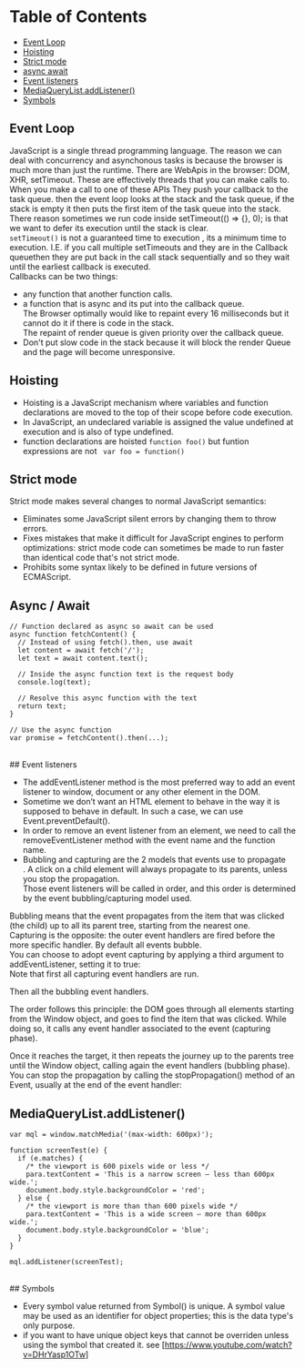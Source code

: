 # Table of Contents
- [Event Loop](#event-loop)
- [Hoisting](#hoisting)
- [Strict mode](#strict)
- [async await](#async)
- [Event listeners](#js-events)
- [MediaQueryList.addListener()](#mql)
- [Symbols](#symbols)

## Event Loop<a name="event-loop"></a>
JavaScript is a single thread programming language. The reason we can deal with concurrency and asynchonous tasks is because the browser is much more than just the runtime. There are WebApis in the browser: DOM, XHR, setTimeout. These are effectively threads that you can make calls to. When you make a call to one of these APIs  They push your callback to the task queue. then the event loop looks at the stack and the task queue, if the stack is empty it then puts the first item of the task queue into the stack.<br />
There reason sometimes we run code inside setTimeout(() => {}, 0); is that we want to defer its execution until the stack is clear.<br />
```setTimeout()``` is not a guaranteed time to execution , its a minimum time to execution. I.E. if you call multiple setTimeouts and they are in the Callback queuethen they are put back in the call stack sequentially and so they wait until the earliest callback is executed.<br />
Callbacks can be two things:<br />
- any function that another function calls.<br />
- a function that is async and its put into the callback queue.<br />
The Browser optimally would like to repaint every 16 milliseconds but it cannot do it if there is code in the stack.<br />
The repaint of render queue is given priority over the callback queue.<br />
- Don't put slow code in the stack because it will block the render Queue and the page will become unresponsive.<br />
## Hoisting <a name="hoisting"></a>
- Hoisting is a JavaScript mechanism where variables and function declarations are moved to the top of their scope before code execution.<br />
- In JavaScript, an undeclared variable is assigned the value undefined at execution and is also of type undefined.<br />
- function declarations are hoisted ```function foo()``` but funtion expressions are not ``` var foo = function()```<br />

## Strict mode <a  name="strict"></a>
Strict mode makes several changes to normal JavaScript semantics:<br />

- Eliminates some JavaScript silent errors by changing them to throw errors.<br />
- Fixes mistakes that make it difficult for JavaScript engines to perform optimizations: strict mode code can sometimes be made to run faster than identical code that's not strict mode.<br />
- Prohibits some syntax likely to be defined in future versions of ECMAScript.<br />
## Async / Await <a name="async"></a>
```
// Function declared as async so await can be used
async function fetchContent() {
  // Instead of using fetch().then, use await
  let content = await fetch('/');
  let text = await content.text();
  
  // Inside the async function text is the request body
  console.log(text);

  // Resolve this async function with the text
  return text;
}

// Use the async function
var promise = fetchContent().then(...);
```
<br />
## Event listeners <a name="js-events"></a><br />

- The addEventListener method is the most preferred way to add an event listener to window, document or any other element in the DOM.<br />
- Sometime we don’t want an HTML element to behave in the way it is supposed to behave in default. In such a case, we can use Event.preventDefault().<br />
- In order to remove an event listener from an element, we need to call the removeEventListener method with the event name and the function name.<br />
- Bubbling and capturing are the 2 models that events use to propagate<br />.
A click on a child element will always propagate to its parents, unless you stop the propagation.<br />
Those event listeners will be called in order, and this order is determined by the event bubbling/capturing model used.<br />

Bubbling means that the event propagates from the item that was clicked (the child) up to all its parent tree, starting from the nearest one.<br />
Capturing is the opposite: the outer event handlers are fired before the more specific handler. By default all events bubble.<br />
You can choose to adopt event capturing by applying a third argument to addEventListener, setting it to true:<br />
Note that first all capturing event handlers are run.<br />

Then all the bubbling event handlers.<br />

The order follows this principle: the DOM goes through all elements starting from the Window object, and goes to find the item that was clicked. While doing so, it calls any event handler associated to the event (capturing phase).<br />

Once it reaches the target, it then repeats the journey up to the parents tree until the Window object, calling again the event handlers (bubbling phase).<br />
You can stop the propagation by calling the stopPropagation() method of an Event, usually at the end of the event handler:<br />
## MediaQueryList.addListener() <a name="mql" ></a>
```
var mql = window.matchMedia('(max-width: 600px)');

function screenTest(e) {
  if (e.matches) {
    /* the viewport is 600 pixels wide or less */
    para.textContent = 'This is a narrow screen — less than 600px wide.';
    document.body.style.backgroundColor = 'red';
  } else {
    /* the viewport is more than than 600 pixels wide */
    para.textContent = 'This is a wide screen — more than 600px wide.';
    document.body.style.backgroundColor = 'blue';
  }
}

mql.addListener(screenTest);
```
<br />
## Symbols <a name="symbols"></a><br />

- Every symbol value returned from Symbol() is unique.  A symbol value may be used as an identifier for object properties; this is the data type's only purpose. <br />
- if you want to have unique object keys that cannot be overriden unless using the symbol that created it. see [https://www.youtube.com/watch?v=DHrYasp1OTw]<br />
